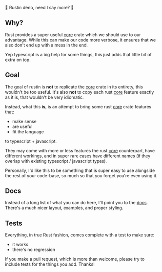 🦕 Rustin deno, need I say more? 🦕

## Why?
Rust provides a super useful [core] crate which we should use to our advantage. While this can make our code more verbose, it ensures that we also don't end up with a mess in the end.

Yep typescript is a big help for some things, this just adds that little bit of extra on top.

## Goal
The goal of rustin is **not** to replicate the [core] crate in its entirety, this wouldn't be too useful. It's also **not** to copy each rust [core] feature exactly as it is, that wouldn't be very idiomatic.

Instead, what this **is**, is an attempt to bring some rust [core] crate features that:

- make sense
- are useful
- fit the language

to typescript + javascript.

They may come with more or less features the rust [core] counterpart, have different workings, and in super rare cases have different names (if they overlap with existing typescript / javascript types).

Personally, I'd like this to be something that is super easy to use alongside the rest of your code-base, so much so that you forget you're even using it.

## Docs
Instead of a long list of what you can do here, I'll point you to the [docs]. There's a much nicer layout, examples, and proper styling.

## Tests
Everything, in true Rust fashion, comes complete with a test to make sure:

- it works
- there's no regression

If you make a pull request, which is more than welcome, please try to include tests for the things you add. Thanks!

[docs]: https://doc.deno.land/https/deno.land/x/rustin/mod.ts
[core]: https://doc.rust-lang.org/core/index.html